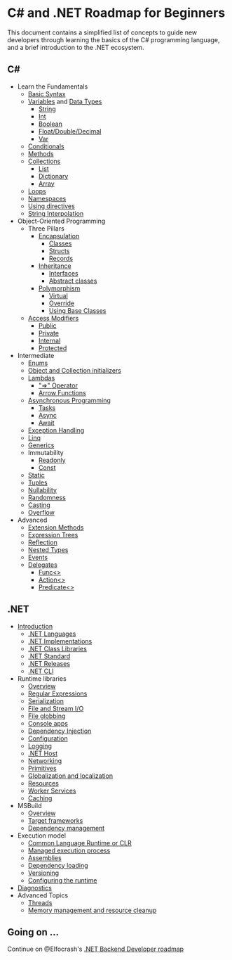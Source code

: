 # C# and .NET Roadmap for Beginners

This document contains a simplified list of concepts to guide new developers through learning the basics of the C# programming language, and a brief introduction to the .NET ecosystem.

## C#

- Learn the Fundamentals
  - [Basic Syntax](https://docs.microsoft.com/en-us/dotnet/csharp/tour-of-csharp/tutorials/hello-world)
  - [Variables](https://docs.microsoft.com/en-us/dotnet/csharp/language-reference/language-specification/variables) and [Data Types](https://docs.microsoft.com/en-us/dotnet/csharp/language-reference/builtin-types/built-in-types)
    - [String](https://docs.microsoft.com/en-us/dotnet/csharp/language-reference/builtin-types/reference-types)
    - [Int](https://docs.microsoft.com/en-us/dotnet/csharp/language-reference/builtin-types/integral-numeric-types)
    - [Boolean](https://docs.microsoft.com/en-us/dotnet/csharp/language-reference/builtin-types/bool)
    - [Float/Double/Decimal](https://docs.microsoft.com/en-us/dotnet/csharp/language-reference/builtin-types/floating-point-numeric-types)
    - [Var](https://docs.microsoft.com/en-us/dotnet/csharp/fundamentals/types/anonymous-types)
  - [Conditionals](https://docs.microsoft.com/en-us/dotnet/csharp/language-reference/statements/selection-statements)
  - [Methods](https://docs.microsoft.com/en-us/dotnet/csharp/methods)
  - [Collections](https://docs.microsoft.com/en-us/dotnet/csharp/programming-guide/concepts/collections)
    - [List](https://docs.microsoft.com/en-us/dotnet/api/system.collections.generic.list-1)
    - [Dictionary](https://docs.microsoft.com/en-us/dotnet/api/system.collections.generic.dictionary-2)
    - [Array](https://docs.microsoft.com/en-us/dotnet/csharp/programming-guide/arrays/)
  - [Loops](https://docs.microsoft.com/en-us/dotnet/csharp/language-reference/statements/iteration-statements)
  - [Namespaces](https://docs.microsoft.com/en-us/dotnet/csharp/fundamentals/types/namespaces)
  - [Using directives](https://docs.microsoft.com/en-us/dotnet/csharp/language-reference/keywords/using-directive)
  - [String Interpolation](https://docs.microsoft.com/en-us/dotnet/csharp/language-reference/tokens/interpolated)
- Object-Oriented Programming
  - Three Pillars
    - [Encapsulation](https://docs.microsoft.com/en-us/dotnet/csharp/fundamentals/object-oriented/)
      - [Classes](https://docs.microsoft.com/en-us/dotnet/csharp/fundamentals/types/classes)
      - [Structs](https://docs.microsoft.com/en-us/dotnet/csharp/language-reference/builtin-types/struct)
      - [Records](https://docs.microsoft.com/en-us/dotnet/csharp/fundamentals/types/records)
    - [Inheritance](https://docs.microsoft.com/en-us/dotnet/csharp/fundamentals/object-oriented/inheritance)
      - [Interfaces](https://docs.microsoft.com/en-us/dotnet/csharp/fundamentals/types/interfaces)
      - [Abstract classes](https://docs.microsoft.com/en-us/dotnet/csharp/language-reference/keywords/abstract)
    - [Polymorphism](https://docs.microsoft.com/en-us/dotnet/csharp/fundamentals/object-oriented/polymorphism)
      - [Virtual](https://docs.microsoft.com/en-us/dotnet/csharp/language-reference/keywords/virtual)
      - [Override](https://docs.microsoft.com/en-us/dotnet/csharp/language-reference/keywords/override)
      - [Using Base Classes](https://docs.microsoft.com/en-us/dotnet/csharp/language-reference/keywords/base)
  - [Access Modifiers](https://docs.microsoft.com/en-us/dotnet/csharp/programming-guide/classes-and-structs/access-modifiers)
    - [Public](https://docs.microsoft.com/en-us/dotnet/csharp/language-reference/keywords/public)
    - [Private](https://docs.microsoft.com/en-us/dotnet/csharp/language-reference/keywords/private)
    - [Internal](https://docs.microsoft.com/en-us/dotnet/csharp/language-reference/keywords/internal)
    - [Protected](https://docs.microsoft.com/en-us/dotnet/csharp/language-reference/keywords/protected)
- Intermediate
  - [Enums](https://docs.microsoft.com/en-us/dotnet/csharp/language-reference/builtin-types/enum)
  - [Object and Collection initializers](https://docs.microsoft.com/en-us/dotnet/csharp/programming-guide/classes-and-structs/object-and-collection-initializers)
  - [Lambdas](https://docs.microsoft.com/en-us/dotnet/csharp/language-reference/operators/lambda-expressions)
    - ["=>" Operator](https://docs.microsoft.com/en-us/dotnet/csharp/language-reference/operators/lambda-operator)
    - [Arrow Functions](https://docs.microsoft.com/en-us/dotnet/csharp/language-reference/operators/lambda-expressions)
  - [Asynchronous Programming](https://docs.microsoft.com/en-us/dotnet/csharp/programming-guide/concepts/async/)
    - [Tasks](https://docs.microsoft.com/en-us/dotnet/csharp/programming-guide/concepts/async/)
    - [Async](https://docs.microsoft.com/en-us/dotnet/csharp/language-reference/keywords/async)
    - [Await](https://docs.microsoft.com/en-us/dotnet/csharp/language-reference/operators/await)
  - [Exception Handling](https://docs.microsoft.com/en-us/dotnet/csharp/fundamentals/exceptions/exception-handling)
  - [Linq](https://docs.microsoft.com/en-us/dotnet/csharp/linq/)
  - [Generics](https://docs.microsoft.com/en-us/dotnet/csharp/fundamentals/types/generics)
  - Immutability
    - [Readonly](https://docs.microsoft.com/en-us/dotnet/csharp/language-reference/keywords/readonly)
    - [Const](https://docs.microsoft.com/en-us/dotnet/csharp/language-reference/keywords/const)
  - [Static](https://docs.microsoft.com/en-us/dotnet/csharp/language-reference/keywords/static)
  - [Tuples](https://learn.microsoft.com/en-us/dotnet/csharp/language-reference/builtin-types/value-tuples)
  - [Nullability](https://learn.microsoft.com/en-us/dotnet/csharp/nullable-references)
  - [Randomness](https://learn.microsoft.com/en-us/dotnet/api/system.random?view=net-7.0)
  - [Casting](https://learn.microsoft.com/en-us/dotnet/csharp/programming-guide/types/casting-and-type-conversions)
  - [Overflow](https://learn.microsoft.com/en-us/dotnet/csharp/language-reference/statements/checked-and-unchecked)
- Advanced
  - [Extension Methods](https://learn.microsoft.com/en-us/dotnet/csharp/programming-guide/classes-and-structs/extension-methods)
  - [Expression Trees](https://learn.microsoft.com/en-us/dotnet/csharp/advanced-topics/expression-trees/)
  - [Reflection](https://learn.microsoft.com/en-us/dotnet/csharp/advanced-topics/reflection-and-attributes/)
  - [Nested Types](https://learn.microsoft.com/en-us/dotnet/csharp/programming-guide/classes-and-structs/nested-types)
  - [Events](https://learn.microsoft.com/en-us/dotnet/csharp/programming-guide/events/)
  - [Delegates](https://learn.microsoft.com/en-us/dotnet/csharp/programming-guide/delegates/)
    - [Func<>](https://learn.microsoft.com/en-us/dotnet/api/system.func-2?view=net-7.0)
    - [Action<>](https://learn.microsoft.com/it-it/dotnet/api/system.action-1?view=net-7.0)
    - [Predicate<>](https://learn.microsoft.com/it-it/dotnet/api/system.predicate-1?view=net-7.0)
   
## .NET

- [Introduction](https://learn.microsoft.com/en-us/dotnet/core/introduction)
  - [.NET Languages](https://learn.microsoft.com/en-us/dotnet/fundamentals/languages)
  - [.NET Implementations](https://learn.microsoft.com/en-us/dotnet/fundamentals/implementations)
  - [.NET Class Libraries](https://learn.microsoft.com/en-us/dotnet/standard/class-libraries)
  - [.NET Standard](https://learn.microsoft.com/en-us/dotnet/standard/net-standard?tabs=net-standard-1-0)
  - [.NET Releases](https://learn.microsoft.com/en-us/dotnet/core/releases-and-support)
  - [.NET CLI](https://learn.microsoft.com/en-us/dotnet/core/tools/)
- Runtime libraries
  - [Overview](https://learn.microsoft.com/en-us/dotnet/standard/runtime-libraries-overview)
  - [Regular Expressions](https://learn.microsoft.com/en-us/dotnet/standard/base-types/regular-expressions)
  - [Serialization](https://learn.microsoft.com/en-us/dotnet/standard/serialization/)	
  - [File and Stream I/O](https://learn.microsoft.com/en-us/dotnet/standard/io/)
  - [File globbing](https://learn.microsoft.com/en-us/dotnet/core/extensions/file-globbing)
  - [Console apps](https://learn.microsoft.com/en-us/dotnet/standard/building-console-apps)
  - [Dependency Injection](https://learn.microsoft.com/en-us/dotnet/core/extensions/dependency-injection)
  - [Configuration](https://learn.microsoft.com/en-us/dotnet/core/extensions/configuration)
  - [Logging](https://learn.microsoft.com/en-us/dotnet/core/extensions/logging?tabs=command-line)
  - [.NET Host](https://learn.microsoft.com/en-us/dotnet/core/extensions/generic-host)
  - [Networking](https://learn.microsoft.com/en-us/dotnet/fundamentals/networking/overview)
  - [Primitives](https://learn.microsoft.com/en-us/dotnet/core/extensions/primitives)
  - [Globalization and localization](https://learn.microsoft.com/en-us/dotnet/core/extensions/globalization-and-localization)
  - [Resources](https://learn.microsoft.com/en-us/dotnet/core/extensions/resources)
  - [Worker Services](https://learn.microsoft.com/en-us/dotnet/core/extensions/workers?pivots=dotnet-7-0)
  - [Caching](https://learn.microsoft.com/en-us/dotnet/core/extensions/caching)  
- MSBuild
  - [Overview](https://learn.microsoft.com/en-us/dotnet/core/project-sdk/overview)
  - [Target frameworks](https://learn.microsoft.com/en-us/dotnet/standard/frameworks)
  - [Dependency management](https://learn.microsoft.com/en-us/dotnet/core/tools/dependencies)
- Execution model
  - [Common Language Runtime or CLR](https://learn.microsoft.com/en-us/dotnet/standard/clr)
  - [Managed execution process](https://learn.microsoft.com/en-us/dotnet/standard/managed-execution-process)
  - [Assemblies](https://learn.microsoft.com/en-us/dotnet/standard/assembly/)
  - [Dependency loading](https://learn.microsoft.com/en-us/dotnet/core/dependency-loading/overview)
  - [Versioning](https://learn.microsoft.com/en-us/dotnet/core/versions/)
  - [Configuring the runtime](https://learn.microsoft.com/en-us/dotnet/core/runtime-config/)
- [Diagnostics](https://learn.microsoft.com/en-us/dotnet/core/diagnostics/)
- Advanced Topics
  - [Threads](https://learn.microsoft.com/en-us/dotnet/standard/threading/managed-threading-basics)
  - [Memory management and resource cleanup](https://learn.microsoft.com/en-us/dotnet/standard/garbage-collection/unmanaged)

## Going on ...

Continue on @Elfocrash's [.NET Backend Developer roadmap](https://github.com/Elfocrash/.NET-Backend-Developer-Roadmap)


